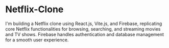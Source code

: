 # Netflix-Clone
I'm building a Netflix clone using React.js, Vite.js, and Firebase, replicating core Netflix functionalities for browsing, searching, and streaming movies and TV shows. Firebase handles authentication and database management for a smooth user experience.
